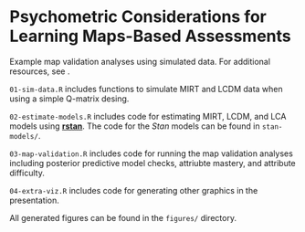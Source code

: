 # Psychometric Considerations for Learning Maps-Based Assessments

Example map validation analyses using simulated data. For additional resources, see []().

`01-sim-data.R` includes functions to simulate MIRT and LCDM data when using a simple Q-matrix desing.

`02-estimate-models.R` includes code for estimating MIRT, LCDM, and LCA models using [**rstan**](http://mc-stan.org/rstan/). The code for the *Stan* models can be found in `stan-models/`.

`03-map-validation.R` includes code for running the map validation analyses including posterior predictive model checks, attriubte mastery, and attribute difficulty.

`04-extra-viz.R` includes code for generating other graphics in the presentation.

All generated figures can be found in the `figures/` directory.
